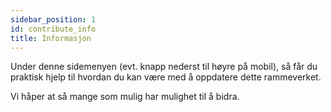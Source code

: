 ```yaml
---
sidebar_position: 1
id: contribute_info
title: Informasjon
---
```


Under denne sidemenyen (evt. knapp nederst til høyre på mobil), så får du praktisk hjelp til hvordan
du kan være med å oppdatere dette rammeverket.

Vi håper at så mange som mulig har mulighet til å bidra.